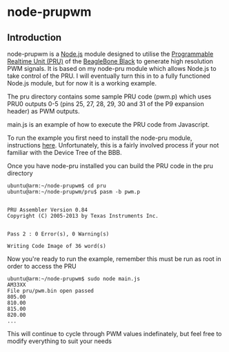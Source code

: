 node-prupwm
=======
Introduction
------------
node-prupwm is a [Node.js](http://nodejs.org/) module designed to utilise the [Programmable Realtime Unit (PRU)](http://elinux.org/Ti_AM33XX_PRUSSv2) of the [BeagleBone Black](http://beagleboard.org/Products/BeagleBone%20Black) to generate high resolution PWM signals. It is based on my node-pru module which allows Node.js to take control of the PRU. I will eventually turn this in to a fully functioned Node.js module, but for now it is a working example.

The pru directory contains some sample PRU code (pwm.p) which uses PRU0 outputs 0-5 (pins 25, 27, 28, 29, 30 and 31 of the P9 expansion header) as PWM outputs.

main.js is an example of how to execute the PRU code from Javascript.

To run the example you first need to install the node-pru module, instructions [here](https://github.com/omcaree/node-pru). Unfortunately, this is a fairly involved process if your not familiar with the Device Tree of the BBB.

Once you have node-pru installed you can build the PRU code in the pru directory

	ubuntu@arm:~/node-prupwm$ cd pru
	ubuntu@arm:~/node-prupwm/pru$ pasm -b pwm.p


	PRU Assembler Version 0.84
	Copyright (C) 2005-2013 by Texas Instruments Inc.


	Pass 2 : 0 Error(s), 0 Warning(s)

	Writing Code Image of 36 word(s)

Now you're ready to run the example, remember this must be run as root in order to access the PRU

	ubuntu@arm:~/node-prupwm$ sudo node main.js
	AM33XX
	File pru/pwm.bin open passed
	805.00
	810.00
	815.00
	820.00
	...
	
This will continue to cycle through PWM values indefinately, but feel free to modify everything to suit your needs
